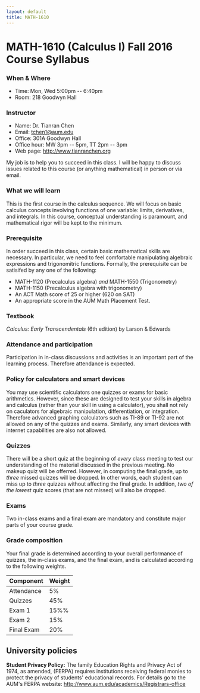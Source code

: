 ```yaml
---
layout: default
title: MATH-1610
---
```


# MATH-1610 (Calculus I) Fall 2016 Course Syllabus

### When & Where

* Time: Mon, Wed 5:00pm -- 6:40pm
* Room: 218 Goodwyn Hall

### Instructor

* Name: Dr. Tianran Chen
* Email: <tchen1@aum.edu>
* Office: 301A Goodwyn Hall
* Office hour: MW 3pm -- 5pm, TT 2pm -- 3pm
* Web page: <http://www.tianranchen.org>

My job is to help you to succeed in this class.
I will be happy to discuss issues related to this course 
(or anything mathematical) in person or via email.

### What we will learn

This is the first course in the calculus sequence.
We will focus on basic calculus concepts involving functions of one variable:
limits, derivatives, and integrals. 
In this course, conceptual understanding is paramount,
and mathematical rigor will be kept to the minimum.

### Prerequisite

In order succeed in this class, certain basic mathematical skills are necessary.
In particular, we need to feel comfortable manipulating algebraic expressions
and trigonomitric functions.
Formally, the prerequisite can be satisifed by any one of the following:

* MATH-1120 (Precalculus algebra) _and_ MATH-1550 (Trigonometry)
* MATH-1150 (Precalculus algebra with trigonometry)
* An ACT Math score of 25 or higher (620 on SAT)
* An appropriate score in the AUM Math Placement Test.

### Textbook

_Calculus: Early Transcendentals_ (6th edition) by Larson & Edwards

### Attendance and participation

Participation in in-class discussions and activities is an important part 
of the learning process. 
Therefore attendance is expected. 

### Policy for calculators and smart devices

You may use scientific calculators one quizzes or exams for basic arithmetics.
However, since these are designed to test your skills in algebra and calculus
(rather than your skill in using a calculator), you shall not rely on caculators
for algebraic manipulation, differentiation, or integration.
Therefore advanced graphing calculators such as TI-89 or TI-92 are not allowed 
on any of the quizzes and exams. 
Similarly, any smart devices with internet capabilities are also not allowed.

### Quizzes

There will be a short quiz at the beginning of _every_ class meeting to test
our understanding of the material discussed in the previous meeting.
No makeup quiz will be offerred. 
However, in computing the final grade, up to _three_ missed quizzes will be dropped.
In other words, each student can miss up to _three_ quizzes without affecting the
final grade.
In addition, _two of the lowest_ quiz scores (that are not missed) will also be dropped.

### Exams

Two in-class exams and a final exam are mandatory and constitute 
major parts of your course grade.

### Grade composition

Your final grade is determined according to your overall performance of quizzes, 
the in-class exams, and the final exam, and is calculated according to the 
following weights.

| Component  | Weight |
|------------|--------|
| Attendance | 5%     |
| Quizzes    | 45% | 
| Exam 1 | 15%% |
| Exam 2 | 15%
| Final Exam | 20% |

## University policies

**Student Privacy Policy:** The family Education Rights and Privacy Act of 1974, 
as amended, (FERPA) requires institutions receiving federal monies to protect
the privacy of students' educational records.
For details go to the AUM's FERPA website: <http://www.aum.edu/academics/Registrars-office>
